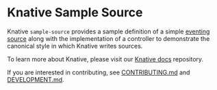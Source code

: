 # Knative Sample Source

<!--
[![GoDoc](https://godoc.org/knative.dev/sample-source?status.svg)](https://godoc.org/knative.dev/sample-source)
[![Go Report Card](https://goreportcard.com/badge/knative/sample-source)](https://goreportcard.com/report/knative/sample-source)
-->

Knative `sample-source` provides a sample definition of a simple [eventing
source](https://knative.dev/docs/eventing/#sources) along with the
implementation of a controller to demonstrate the canonical style in which
Knative writes sources.

To learn more about Knative, please visit our
[Knative docs](https://github.com/knative/docs) repository.

If you are interested in contributing, see [CONTRIBUTING.md](./CONTRIBUTING.md)
and [DEVELOPMENT.md](./DEVELOPMENT.md).
